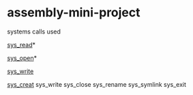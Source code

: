 # assembly-mini-project
 systems calls used
 
[sys_read](http://man7.org/linux/man-pages/man2/read.2.html)*
 
[sys_open](http://man7.org/linux/man-pages/man2/open.2.html)*

[sys_write](http://man7.org/linux/man-pages/man2/write.2.html)

[sys_creat](http://man7.org/linux/man-pages/man2/creat.2.html)
sys_write
sys_close
sys_rename
sys_symlink
sys_exit

